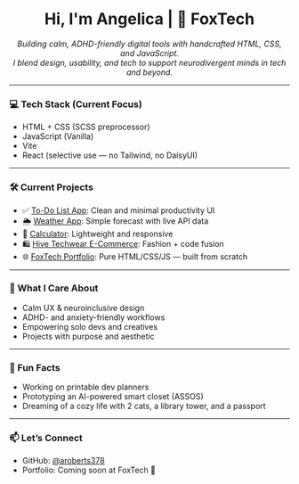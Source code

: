 

<h1 align="center">Hi, I'm Angelica | 🦊 FoxTech</h1>

<p align="center">
  <em>Building calm, ADHD-friendly digital tools with handcrafted HTML, CSS, and JavaScript.<br>
  I blend design, usability, and tech to support neurodivergent minds in tech and beyond.</em>
</p>

---

### 💻 Tech Stack (Current Focus)
- HTML + CSS (SCSS preprocessor)
- JavaScript (Vanilla)
- Vite
- React (selective use — no Tailwind, no DaisyUI)

---

### 🛠️ Current Projects
- ✅ [To-Do List App](#): Clean and minimal productivity UI
- 🌦️ [Weather App](#): Simple forecast with live API data
- 🧮 [Calculator](#): Lightweight and responsive
- 🛍️ [Hive Techwear E-Commerce](#): Fashion + code fusion
- 🌐 [FoxTech Portfolio](#): Pure HTML/CSS/JS — built from scratch

---

### 🌸 What I Care About
- Calm UX & neuroinclusive design
- ADHD- and anxiety-friendly workflows
- Empowering solo devs and creatives
- Projects with purpose and aesthetic

---

### 🧠 Fun Facts
- Working on printable dev planners
- Prototyping an AI-powered smart closet (ASSOS)
- Dreaming of a cozy life with 2 cats, a library tower, and a passport

---

### 📫 Let’s Connect
- GitHub: [@aroberts378](https://github.com/aroberts378)
- Portfolio: Coming soon at FoxTech 🦊

